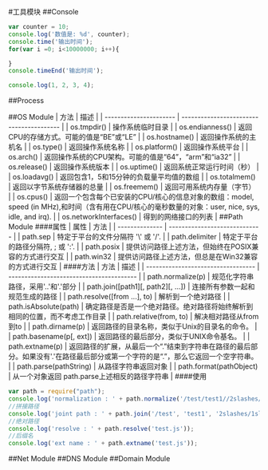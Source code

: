 #工具模块
##Console
```javascript
var counter = 10;
console.log('数值是: %d', counter);
console.time('输出时间');
for(var i =0; i<10000000; i++){

}
console.timeEnd('输出时间');

console.log(1, 2, 3, 4);
```
##Process

##OS Module
| 方法                     | 描述                                       |
| ---------------------- | ---------------------------------------- |
| os.tmpdir()            | 操作系统临时目录                                 |
| os.endianness()        | 返回CPU的存储方式。可能的值是“BE”或“LE”                |
| os.hostname()          | 返回操作系统的主机名                               |
| os.type()              | 返回操作系统名称                                 |
| os.platform()          | 返回操作系统平台                                 |
| os.arch()              | 返回操作系统的CPU架构。可能的值是“64”，“arm”和“ia32”      |
| os.release()           | 返回操作系统版本                                 |
| os.uptime()            | 返回系统正常运行时间（秒）                            |
| os.loadavg()           | 返回包含1，5和15分钟的负载量平均值的数组                   |
| os.totalmem()          | 返回以字节系统存储器的总量                            |
| os.freemem()           | 返回可用系统内存量（字节）                            |
| os.cpus()              | 返回一个包含每个已安装的CPU/核心的信息对象的数组：model, speed (in MHz),和时间（含有用在CPU/核心的毫秒数量的对象：user, nice, sys, idle, and irq). |
| os.networkInterfaces() | 得到的网络接口的列表                               |
##Path Module
####属性
| 属性             | 方法                            |
| -------------- | ----------------------------- |
| path.sep       | 特定于平台的文件分隔符 '\\' 或 '/'.       |
| path.delimiter | 特定于平台的路径分隔符, ; 或 ':'.         |
| path.posix     | 提供访问路径上述方法，但始终在POSIX兼容的方式进行交互 |
| path.win32     | 提供访问路径上述方法，但总是在Win32兼容的方式进行交互 |
####方法
| 方法                                 | 描述                                       |
| ---------------------------------- | ---------------------------------------- |
| path.normalize(p)                  | 规范化字符串路径，采用'..'和'.'部分                    |
| path.join([path1][, path2][, ...]) | 连接所有参数一起和规范生成的路径                         |
| path.resolve([from ...], to)       | 解析到一个绝对路径                                |
| path.isAbsolute(path)              | 确定路径是否是一个绝对路径。绝对路径将始终解析到相同的位置，而不考虑工作目录   |
| path.relative(from, to)            | 解决相对路径从from到to                           |
| path.dirname(p)                    | 返回路径的目录名称，类似于Unix的目录名的命令。                |
| path.basename(p[, ext])            | 返回路径的最后部分，类似于UNIX命令基名。                   |
| path.extname(p)                    | 返回路径的扩展，从最后一个“.”结束到字符串在路径的最后部分。如果没有'.'在路径最后部分或第一个字符的是“.”，那么它返回一个空字符串。 |
| path.parse(pathString)             | 从路径字符串返回对象                               |
| path.format(pathObject)            | 从一个对象返回 path.parse上述相反的路径字符串             |
####使用
```javascript
var path = require("path");
console.log('normalization : ' + path.normalize('/test/test1//2slashes/1slash/tab/..'));
//拼接路径
console.log('joint path : ' + path.join('/test', 'test1', '2slashes/1slash', 'tab', '..'));
//绝对路径
console.log('resolve : ' + path.resolve('test.js'));
//后缀名
console.log('ext name : ' + path.extname('test.js'));
```
##Net Module
##DNS Module
##Domain Module

